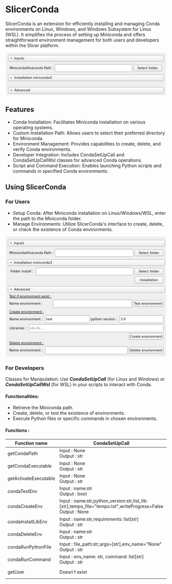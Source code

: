 # SlicerConda
SlicerConda is an extension for efficiently installing and managing Conda environments on Linux, Windows, and Windows Subsystem for Linux (WSL). It simplifies the process of setting up Miniconda and offers straightforward environment management for both users and developers within the Slicer platform.

<p align="center">
    <img src="screenshot/Screenshot1.png" alt="View extension on Linux" width="500"/>
</p>


## Features
- Conda Installation: Facilitates Miniconda installation on various operating systems.
- Custom Installation Path: Allows users to select their preferred directory for Miniconda.
- Environment Management: Provides capabilities to create, delete, and verify Conda environments.
- Developer Integration: Includes CondaSetUpCall and CondaSetUpCallWsl classes for advanced Conda operations.
- Script and Command Execution: Enables launching Python scripts and commands in specified Conda environments.

## Using SlicerConda
### For Users
- Setup Conda: After Miniconda installation on Linux/Windows/WSL, enter the path to the Miniconda folder.
- Manage Environments: Utilize SlicerConda's interface to create, delete, or check the existence of Conda environments.
<p align="center">
    <img src="screenshot/Screenshot2.png" alt="View extension on Linux" width="500"/>
</p>

### For Developers
Classes for Manipulation: Use ***CondaSetUpCall*** (for Linux and Windows) or ***CondaSetUpCallWsl*** (for WSL) in your scripts to interact with Conda.
#### Functionalities:
- Retrieve the Miniconda path.
- Create, delete, or test the existence of environments.
- Execute Python files or specific commands in chosen environments.

#### Functions :


| Function name | CondaSetUpCall                   | CondaSetUpCallWsl |
|-----------|------------------------------|-----------|
| getCondaPath | Input : None<br>Output : str | Input : None<br>Output : str |
| getCondaExecutable | Input : None<br>Output : str | Input : None<br>Output : str |
| getActivateExecutable | Input : None<br>Output : str | Input : None<br>Output : str |
| condaTestEnv | Input : name:str<br>Output : bool | Input : name:str<br>Output : bool  |
| condaCreateEnv | Input : name:str,python_version:str,list_lib:[str],tempo_file="tempo.txt",writeProgress=False<br>Output : None | Input : name:str,python_version:str,list_lib=[str],tempo_file="tempo.txt",writeProgress=False<br>Output : str |
| condaInstallLibEnv | Input : name:str,requirements: list[str]<br>Output : str | Input : name:str,requirements: list[str]<br>Output : str |
| condaDeleteEnv | Input : name:str<br>Output : str | Input : name:str<br>Output : str |
| condaRunPythonFile | Input : file_path:str,args=[str],env_name="None"<br>Output : str | Input : file_path,env_name="None",args=[str]<br>Output : str |
| condaRunCommand | Input : env_name: str, command: list[str]<br>Output : str | Input : ommand: list[str],env_name="None"<br>Output : str |
| getUser | Doesn't exist | Input : None: str<br>Output : str |
